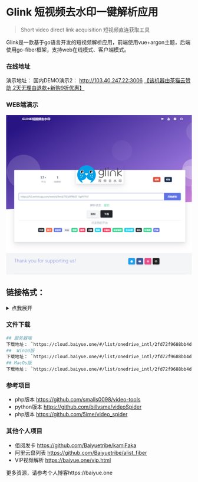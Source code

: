 # Glink 短视频去水印一键解析应用
 > Short video direct link acquisition 短视频直连获取工具

Glink是一款基于go语言开发的短视频解析应用，前端使用vue+argon主题，后端使用go-fiber框架，支持web在线模式、客户端模式。

### 在线地址
演示地址： 
国内DEMO演示2： http://103.40.247.22:3006    [【该机器由茶猫云赞助,2天无理由退款+新购9折优惠】](https://www.chamaoyun.com/?u=D50390)             

### WEB端演示
![](docs/glink.png)


## 链接格式：
<details>
<summary>点我展开</summary>
```text
皮皮虾：https://h5.pipix.com/s/JrQ5yNH/
抖音：http://v.douyin.com/5w5JwL/
火山：https://share.huoshan.com/hotsoon/s/CpNjM1bqNa8/
微视：https://h5.weishi.qq.com/weishi/feed/76EaWNkEF1IqtfYVH/
     https://isee.weishi.qq.com/ws/app-pages/share/index.html?wxplay=1&id=71sGFcjJ51LczPOQB&collectionid=ai-602fb09fbf6f04f1626a4abc&spid=1579870022402553&qua=v1_and_weishi_8.10.0_588_312027000_d&chid=100081003&pkg=&attach=cp_reserves3_1000370721
微博：https://weibo.com/tv/show/1034:4607135049515082?mid=46456489789
     https://video.weibo.com/show?fid=1034:4605703432896565
绿洲：https://m.oasis.weibo.cn/v1/h5/share?sid=4497689997350015&luicode=10001122&lfid=lz_qqfx&bid=4497689997350015
最右：https://share.izuiyou.com/hybrid/share/post?pid=196279131&zy_to=applink&share_count=1&m=0372f49e6e3c576a56498dc65e626d8f&d=eda64ae931b41c1
轻视频：https://bbq.bilibili.com/video/?id=1580113023042844866
快手：https://v.kuaishou.com/9e55Md
全民小视频：https://quanmin.hao222.com/sv2?source=share-h5&pd=qm_share_mvideo&vid=3092829461307269694&shareTime=1613994266&shareid=2666196829&shared_cuid=0a23aguSHtlqa2uPg8v_ig882i_VPHumgPSR8gOH-8K9LUKgB&shared_uid=AUKgB
巴塞：http://m.moviebase.cn/?actionkey=video_view&data=378de374fb57416b94345e01318872fe
避风：https://m.hanyuhl.com/detail/50947038?shareId=638033751
开眼：https://www.eyepetizer.net/detail.html?vid=209323&utm_campaign=routine&utm_medium=share&utm_source=qq&uid=0&resourceType=video&udid=9923d62e13154466831a2955bd897c9aecdcc083&vc=6030071&vn=6.3.7&size=1080X2034&deviceModel=vivo%20X20A&first_channel=vivo&last_channel=vivo&system_version_code=27
陌陌：https://m.immomo.com/s/moment/new-share-v2/at8975483503.html?time=1598040846&name=TPhAEIKjUKckxettBzhM0w==&avatar=842F9EFD-711F-6D93-3568-E221FEE485D220200822&isdaren=0&isuploader=0&from=qqfriend
Vuevlog：https://v.vuevideo.net/share/post/2586974035524877860
小咖秀：https://mobile.xiaokaxiu.com/video?id=84123438
皮皮搞笑：http://h5.ippzone.com/pp/post/78266943052
全民k歌：https://kg3.qq.com/node/user/bb132c338e/song/play-edLkcwAsRj?s=bCyoDlbCUhcjXbkQ&shareuid=&topsource=znxvljkwehoit_rqojkwehfguioqef_fnajkgfb&g_f=
```
</details>

### 文件下载
```bash
## 服务器端
下载地址： `https://cloud.baiyue.one/#/list/onedrive_intl/2fd72f9688bb4d80492c5b0749d9fbde`
##  Win10版
下载地址： `https://cloud.baiyue.one/#/list/onedrive_intl/2fd72f9688bb4d80492c5b0749d9fbde`
## MacOs版
下载地址： `https://cloud.baiyue.one/#/list/onedrive_intl/2fd72f9688bb4d80492c5b0749d9fbde`

```

### 参考项目

- php版本 https://github.com/smalls0098/video-tools
- python版本 https://github.com/billvsme/videoSpider
- php版本 https://github.com/5ime/video_spider

### 其他个人项目
- 佰阅发卡 https://github.com/Baiyuetribe/kamiFaka
- 阿里云盘列表 https://github.com/Baiyuetribe/alist_fiber
- VIP视频解析 https://baiyue.one/vip.html

更多资源，请参考个人博客https://baiyue.one